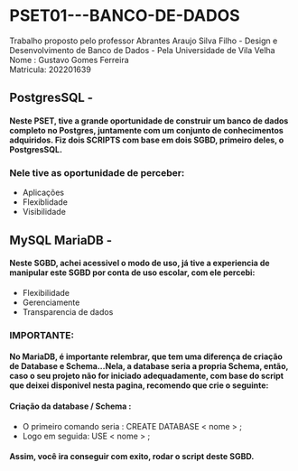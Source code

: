 # PSET01---BANCO-DE-DADOS
Trabalho proposto pelo professor Abrantes Araujo Silva Filho - Design e Desenvolvimento de Banco de Dados - Pela Universidade de Vila Velha
Nome : Gustavo Gomes Ferreira      
Matricula: 202201639
## PostgresSQL - 
#### Neste PSET, tive a grande oportunidade de construir um banco de dados completo no Postgres, juntamente com um conjunto de conhecimentos adquiridos. Fiz dois SCRIPTS com base em dois SGBD, primeiro deles, o PostgresSQL.
### Nele tive as oportunidade de perceber:
+ Aplicações
+ Flexiblidade
+ Visibilidade
## MySQL MariaDB - 
#### Neste SGBD, achei acessivel o modo de uso, já tive a experiencia de manipular este SGBD por conta de uso escolar, com ele percebi:
+ Flexibilidade
+ Gerenciamente
+ Transparencia de dados
### IMPORTANTE: 
#### No MariaDB, é importante relembrar, que tem uma diferença de criação de Database e Schema...Nela, a database seria a propria Schema, então, caso o seu projeto não for iniciado adequadamente, com base do script que deixei disponivel nesta pagina, recomendo que crie o seguinte:
#### Criação da database / Schema :
+ O primeiro comando seria : CREATE DATABASE < nome > ;
+ Logo em seguida: USE < nome > ;
#### Assim, você ira conseguir com exito, rodar o script deste SGBD.


